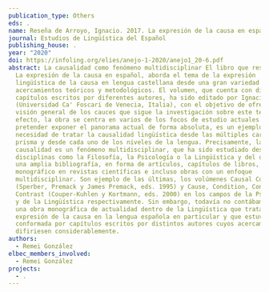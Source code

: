 ```yaml
---
publication_type: Others
eds: .
name: Reseña de Arroyo, Ignacio. 2017. La expresión de la causa en español
journal: Estudios de Lingüística del Español
publishing_house: .
year: "2020"
doi: https://infoling.org/elies/anejo-1-2020/anejo1_20-6.pdf
abstract: La causalidad como fenómeno multidisciplinar El libro que reseñamos,
  La expresión de la causa en español, aborda el tema de la expresión
  lingüística de la causa en lengua castellana desde una gran variedad de
  acercamientos teóricos y metodológicos. El volumen, que cuenta con diez
  capítulos escritos por diferentes autores, ha sido editado por Ignacio Arroyo
  (Universidad Ca' Foscari de Venecia, Italia), con el objetivo de ofrecer una
  visión general de los cauces que sigue la investigación sobre este tema. En
  efecto, la obra se centra en varios de los focos de estudio actuales y, sin
  pretender exponer el panorama actual de forma absoluta, es un ejemplo de la
  necesidad de tratar la causalidad lingüística desde las múltiples caras de un
  prisma y desde cada uno de los niveles de la lengua. Precisamente, la
  causalidad es un fenómeno multidisciplinar, que ha sido estudiado desde
  disciplinas como la Filosofía, la Psicología o la Lingüística y del que existe
  una amplia bibliografía, en forma de artículos, capítulos de libros, algún
  monográfico en revistas científicas e incluso obras con un enfoque
  multidisciplinar. Son ejemplo de las últimas, los volúmenes Causal Cognition
  (Sperber, Premack y James Premack, eds. 1995) y Cause, Condition, Concession,
  Contrast (Couper-Kuhlen y Kortmann, eds. 2000) en los campos de la Psicología
  y de la Lingüística respectivamente. Sin embargo, todavía no contábamos con
  una obra monográfica de actualidad dentro de la Lingüística que tratase la
  expresión de la causa en la lengua española en particular y que estuviese
  conformada por capítulos escritos por distintos autores cuyos acercamientos
  difiriesen considerablemente.
authors:
  - Remei González
elbec_members_involved:
  - Remei González
projects:
  - .
---
```


